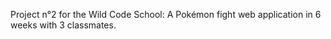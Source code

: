 Project n°2 for the Wild Code School: A Pokémon fight web application in 6 weeks with 3 classmates.
